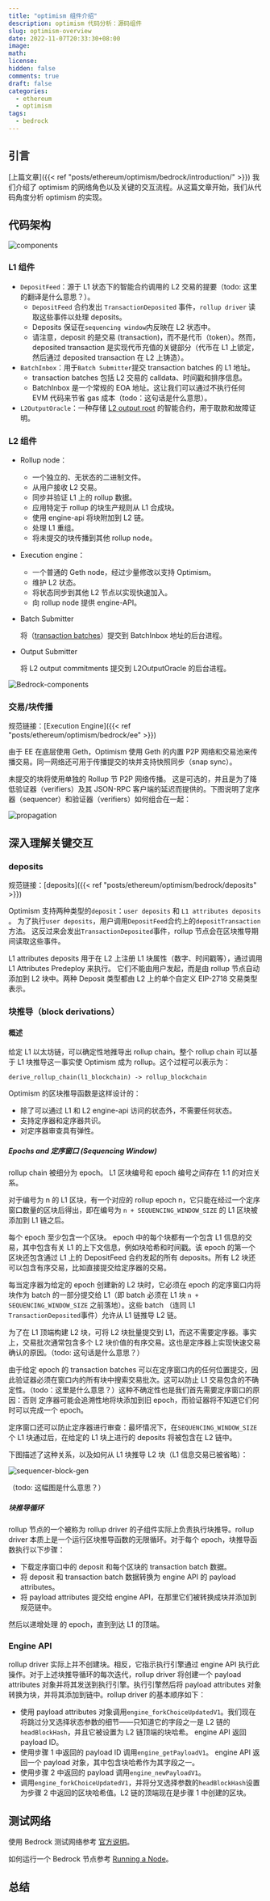 ```yaml
---
title: "optimism 组件介绍"
description: optimism 代码分析：源码组件
slug: optimism-overview
date: 2022-11-07T20:33:30+08:00
image:
math:
license:
hidden: false
comments: true
draft: false
categories:
  - ethereum
  - optimism
tags:
  - bedrock
---
```


## 引言

[上篇文章]({{< ref "posts/ethereum/optimism/bedrock/introduction/" >}}) 我们介绍了 optimism 的网络角色以及关键的交互流程。从这篇文章开始，我们从代码角度分析 optimism 的实现。

## 代码架构

![components](components.png)

### L1 组件

- `DepositFeed`：源于 L1 状态下的智能合约调用的 L2 交易的提要（todo: 这里的翻译是什么意思？）。
  - `DepositFeed` 合约发出 `TransactionDeposited` 事件，`rollup driver` 读取这些事件以处理 deposits。
  - Deposits 保证在`sequencing window`内反映在 L2 状态中。
  - 请注意，deposit 的是交易 (transaction)，而不是代币（token）。然而，deposited transaction 是实现代币充值的关键部分（代币在 L1 上锁定，然后通过 deposited transaction 在 L2 上铸造）。
- `BatchInbox`：用于`Batch Submitter`提交 transaction batches 的 L1 地址。
  - transaction batches 包括 L2 交易的 calldata、时间戳和排序信息。
  - BatchInbox 是一个常规的 EOA 地址。这让我们可以通过不执行任何 EVM 代码来节省 gas 成本（todo：这句话是什么意思）。
- `L2OutputOracle`：一种存储 [L2 output root](https://github.com/ethereum-optimism/optimism/blob/develop/specs/glossary.md#l2-output) 的智能合约，用于取款和故障证明。

### L2 组件

- Rollup node：

  - 一个独立的、无状态的二进制文件。
  - 从用户接收 L2 交易。
  - 同步并验证 L1 上的 rollup 数据。
  - 应用特定于 rollup 的块生产规则从 L1 合成块。
  - 使用 engine-api 将块附加到 L2 链。
  - 处理 L1 重组。
  - 将未提交的块传播到其他 rollup node。

- Execution engine：

  - 一个普通的 Geth node，经过少量修改以支持 Optimism。
  - 维护 L2 状态。
  - 将状态同步到其他 L2 节点以实现快速加入。
  - 向 rollup node 提供 engine-API。

- Batch Submitter

  将（[transaction batches](https://github.com/ethereum-optimism/optimism/blob/develop/specs/glossary.md#sequencer-batch)）提交到 BatchInbox 地址的后台进程。

- Output Submitter

  将 L2 output commitments 提交到 L2OutputOracle 的后台进程。

![Bedrock-components](Bedrock-components.png)

### 交易/块传播

规范链接：[Execution Engine]({{< ref "posts/ethereum/optimism/bedrock/ee" >}})

由于 EE 在底层使用 Geth，Optimism 使用 Geth 的内置 P2P 网络和交易池来传播交易。同一网络还可用于传播提交的块并支持快照同步（snap sync）。

未提交的块将使用单独的 Rollup 节 P2P 网络传播。 这是可选的，并且是为了降低验证器（verifiers）及其 JSON-RPC 客户端的延迟而提供的。下图说明了定序器（sequencer）和验证器（verifiers）如何组合在一起：

![propagation](propagation.png)

## 深入理解关键交互

### deposits

规范链接：[deposits]({{< ref "posts/ethereum/optimism/bedrock/deposits" >}})

Optimism 支持两种类型的`deposit`：`user deposits` 和 `L1 attributes deposits` 。 为了执行`user deposits`，用户调用`DepositFeed`合约上的`depositTransaction` 方法。 这反过来会发出`TransactionDeposited`事件，rollup 节点会在区块推导期间读取这些事件。

L1 attributes deposits 用于在 L2 上注册 L1 块属性（数字、时间戳等），通过调用 L1 Attributes Predeploy 来执行。 它们不能由用户发起，而是由 rollup 节点自动添加到 L2 块中。两种 Deposit 类型都由 L2 上的单个自定义 EIP-2718 交易类型表示。

### 块推导（block derivations）

#### 概述

给定 L1 以太坊链，可以确定性地推导出 rollup chain。整个 rollup chain 可以基于 L1 块推导这一事实使 Optimism 成为 rollup。这个过程可以表示为：

`derive_rollup_chain(l1_blockchain) -> rollup_blockchain`

Optimism 的区块推导函数是这样设计的：

- 除了可以通过 L1 和 L2 engine-api 访问的状态外，不需要任何状态。
- 支持定序器和定序器共识。
- 对定序器审查具有弹性。

##### Epochs and 定序窗口 (Sequencing Window)

rollup chain 被细分为 epoch。 L1 区块编号和 epoch 编号之间存在 1:1 的对应关系。

对于编号为 n 的 L1 区块，有一个对应的 rollup epoch n，它只能在经过一个定序窗口数量的区块后得出，即在编号为 `n + SEQUENCING_WINDOW_SIZE` 的 L1 区块被添加到 L1 链之后。

每个 epoch 至少包含一个区块。 epoch 中的每个块都有一个包含 L1 信息的交易，其中包含有关 L1 的上下文信息，例如块哈希和时间戳。该 epoch 的第一个区块还包含通过 L1 上的 DepositFeed 合约发起的所有 deposits。所有 L2 块还可以包含有序交易，比如直接提交给定序器的交易。

每当定序器为给定的 epoch 创建新的 L2 块时，它必须在 epoch 的定序窗口内将块作为 batch 的一部分提交给 L1（即 batch 必须在 L1 块 `n + SEQUENCING_WINDOW_SIZE` 之前落地）。这些 batch （连同 L1 `TransactionDeposited`事件）允许从 L1 链推导 L2 链。

为了在 L1 顶端构建 L2 块，可将 L2 块批量提交到 L1，而这不需要定序器。事实上，交易批次通常包含多个 L2 块价值的有序交易。这也是定序器上实现快速交易确认的原因。（todo: 这句话是什么意思？）

由于给定 epoch 的 transaction batches 可以在定序窗口内的任何位置提交，因此验证器必须在窗口内的所有块中搜索交易批次。这可以防止 L1 交易包含的不确定性。（todo：这里是什么意思？）这种不确定性也是我们首先需要定序窗口的原因：否则 定序器可能会追溯性地将块添加到旧 epoch，而验证器将不知道它们何时可以完成一个 epoch。

定序窗口还可以防止定序器进行审查：最坏情况下，在`SEQUENCING_WINDOW_SIZE`个 L1 块通过后，在给定的 L1 块上进行的 deposits 将被包含在 L2 链中。

下图描述了这种关系，以及如何从 L1 块推导 L2 块（L1 信息交易已被省略）：

![sequencer-block-gen](sequencer-block-gen.png)

（todo: 这幅图是什么意思？）

##### 块推导循环

rollup 节点的一个被称为 rollup driver 的子组件实际上负责执行块推导。rollup driver 本质上是一个运行区块推导函数的无限循环。对于每个 epoch，块推导函数执行以下步骤：

- 下载定序窗口中的 deposit 和每个区块的 transaction batch 数据。
- 将 deposit 和 transaction batch 数据转换为 engine API 的 payload attributes。
- 将 payload attributes 提交给 engine API，在那里它们被转换成块并添加到规范链中。

然后以递增处理 的 epoch，直到到达 L1 的顶端。

### Engine API

rollup driver 实际上并不创建块。相反，它指示执行引擎通过 engine API 执行此操作。对于上述块推导循环的每次迭代，rollup driver 将创建一个 payload attributes 对象并将其发送到执行引擎。执行引擎然后将 payload attributes 对象转换为块，并将其添加到链中。rollup driver 的基本顺序如下：

- 使用 payload attributes 对象调用`engine_forkChoiceUpdatedV1`。我们现在将跳过分叉选择状态参数的细节——只知道它的字段之一是 L2 链的`headBlockHash`，并且它被设置为 L2 链顶端的块哈希。 engine API 返回 payload ID。
- 使用步骤 1 中返回的 payload ID 调用`engine_getPayloadV1`。 engine API 返回一个 payload 对象，其中包含块哈希作为其字段之一。
- 使用步骤 2 中返回的 payload 调用`engine_newPayloadV1`。
- 调用`engine_forkChoiceUpdatedV1`，并将分叉选择参数的`headBlockHash`设置为步骤 2 中返回的区块哈希值。L2 链的顶端现在是步骤 1 中创建的区块。

## 测试网络

使用 Bedrock 测试网络参考 [官方说明](https://oplabs.notion.site/Usage-Guide-3667cfd2b180475894201f4a69089419)。

如何运行一个 Bedrock 节点参考 [Running a Node](https://oplabs.notion.site/Running-a-Node-eda545c730e64b44b762ab12e93296aa)。

## 总结
